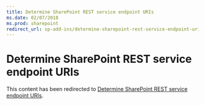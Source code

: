 ```yaml
---
title: Determine SharePoint REST service endpoint URIs
ms.date: 02/07/2018
ms.prod: sharepoint
redirect_url: sp-add-ins/determine-sharepoint-rest-service-endpoint-uris
---
```



# Determine SharePoint REST service endpoint URIs

This content has been redirected to [Determine SharePoint REST service endpoint URIs](../../sp-add-ins/determine-sharepoint-rest-service-endpoint-uris.md).